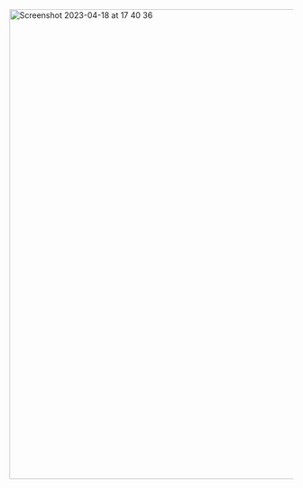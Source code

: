 <img width="835" alt="Screenshot 2023-04-18 at 17 40 36" src="https://user-images.githubusercontent.com/3159648/232846137-036692a4-bb30-48c6-91f5-9ad300cf9c1e.png">

